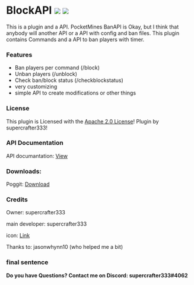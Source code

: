 # BlockAPI   [![](https://poggit.pmmp.io/shield.state/BlockAPI)](https://poggit.pmmp.io/p/BlockAPI) [![](https://poggit.pmmp.io/shield.dl.total/BlockAPI)](https://poggit.pmmp.io/p/BlockAPI)

This is a plugin and a API.
PocketMines BanAPI is Okay, but I think that anybody will another API or a API with config and ban files.
This plugin contains Commands and a API to ban players with timer.

### Features
- Ban players per command (/block)
- Unban players (/unblock)
- Check ban/block status (/checkblockstatus)
- very customizing
- simple API to create modifications or other things

### License
This plugin is Licensed with the [Apache 2.0 License](/LICENSE)! Plugin by supercrafter333!

### API Documentation
API documantation: [View](https://github.com/supercrafter333/BlockAPI/wiki/Documantation)

### Downloads:
Poggit: <a href="https://poggit.pmmp.io/p/BlockAPI">Download</a>

### Credits
Owner: supercrafter333

main developer: supercrafter333

icon: <a href="https://www.google.com/url?sa=i&url=https%3A%2F%2Ffantasyfootballers.org%2Flaw%2Fdraftkings-fanduel-current-blocked-states%2F&psig=AOvVaw1AhHQfjO_XTgKRIJStcdww&ust=1609267243082000&source=images&cd=vfe&ved=0CAIQjRxqFwoTCOjSsump8e0CFQAAAAAdAAAAABAW">Link</a>

Thanks to: jasonwhynn10 (who helped me a bit)

### final sentence
**Do you have Questions? Contact me on Discord: supercrafter333#4062**
